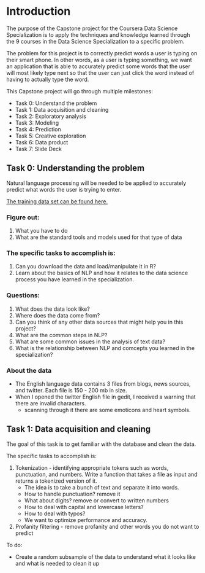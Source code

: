 # Introduction

The purpose of the Capstone project for the Coursera Data Science Specialization is to apply the techniques and knowledge learned through the 9 courses in the Data Science Specialization to a specific problem.

The problem for this project is to correctly predict words a user is typing on their smart phone. In other words, as a user is typing something, we want an application that is able to accurately predict some words that the user will most likely type next so that the user can just click the word instead of having to actually type the word.

This Capstone project will go through multiple milestones:

- Task 0: Understand the problem
- Task 1: Data acquisition and cleaning
- Task 2: Exploratory analysis
- Task 3: Modeling
- Task 4: Prediction
- Task 5: Creative exploration
- Task 6: Data product
- Task 7: Slide Deck

## Task 0: Understanding the problem

Natural language processing will be needed to be applied to accurately predict what words the user is trying to enter.

[The training data set can be found here.](https://d396qusza40orc.cloudfront.net/dsscapstone/dataset/Coursera-SwiftKey.zip)

### Figure out:
1. What you have to do
2. What are the standard tools and models used for that type of data

### The specific tasks to accomplish is:
1. Can you download the data and load/manipulate it in R?
2. Learn about the basics of NLP and how it relates to the data science process you have learned in the specialization.

### Questions:
1. What does the data look like?
2. Where does the data come from?
3. Can you think of any other data sources that might help you in this project?
4. What are the common steps in NLP?
5. What are some common issues in the analysis of text data?
6. What is the relationship between NLP and comcepts you learned in the specialization?

### About the data
- The English language data contains 3 files from blogs, news sources, and twitter. Each file is 150 - 200 mb in size.
- When I opened the twitter English file in gedit, I received a warning that there are invalid characters.
    - scanning through it there are some emoticons and heart symbols.

## Task 1: Data acquisition and cleaning

The goal of this task is to get familiar with the database and clean the data.

The specific tasks to accomplish is:
1. Tokenization - identifying appropriate tokens such as words, punctuation, and numbers. Write a function that takes a file as input and returns a tokenized version of it.
    - The idea is to take a bunch of text and separate it into words.
    - How to handle punctuation? remove it
    - What about digits? remove or convert to written numbers
    - How to deal with capital and lowercase letters?
    - How to deal with typos?
    - We want to optimize performance and accuracy.
2. Profanity filtering - remove profanity and other words you do not want to predict

To do:
- Create a random subsample of the data to understand what it looks like and what is needed to clean it up
